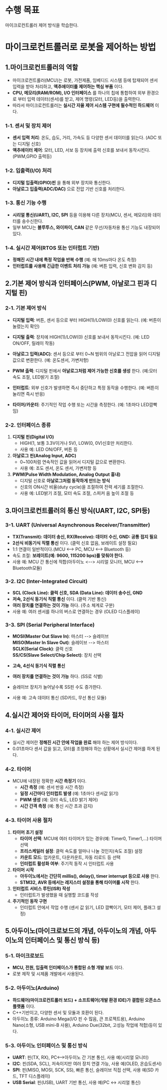 # 수행 목표
마이크로컨트롤러 제어 방식을 학습한다.

# 마이크로컨트롤러로 로봇을 제어하는 방법
## 1.마이크로컨트롤러의 역할
 - 마이크로컨트롤러(MCU)는 로봇, 가전제품, 임베디드 시스템 등에 탑재되어 센서 입력을 받아 처리하고, **엑추에이터를 제어하는 핵심 부품** 이다.  
 - **CPU, 메모리(RAM/ROM), I/O 인터페이스** 를 하나의 칩에 통합하여 외부 환경으로 부터 입력 데이터(센서)를 받고, 제어 명령(모터, LED등)을 출력한다.  
 - 따라서 마이크로컨트롤러는 **실시간 자율 제어 시스템 구현에 필수적인 하드웨어** 이다. 
### 1-1. 센서 및 장치 제어
 - **센서 입력 처리**: 온도, 습도, 거리, 가속도 등 다양한 센서 데이터를 읽는다. (ADC 또는 디지털 신호)
 - **액추에이터 제어**: 모터, LED, 서보 등 장치에 출력 신호를 보내서 동작시킨다. (PWM,GPIO 출력등)
### 1-2. 입출력(I/O) 처리
 - **디지털 입출력(GPIO)핀** 을 통해 외부 장치와 통신한다.
 - **아날로그 입출력(ADC/DAC)** 으로 전압 기반 신호를 처리한다.
### 1-3. 통신 기능 수행
 - **시리얼 통신(UART), I2C, SPI** 등을 이용해 다른 장치(MCU, 센서, 메모리)와 데이터를 송수신한다.
 - 일부 MCU는 **블루투스, 와이파이, CAN** 같은 무선/자동차용 통신 기능도 내장되어 있다.
### 1-4. 실시간 제어(RTOS 또는 인터럽트 기반)
 - **정해진 시간 내에 특정 작업을 반복 수행** (예: 매 10ms마다 온도 측정)
 - **인터럽트를 사용해 긴급한 이벤트 처리 가능** (예: 버튼 입력, 신호 변화 감지 등) 


## 2.기본 제어 방식과 인터페이스(PWM, 아날로그 핀과 디지털 핀)
### 2-1. 기본 제어 방식
 - **디지털 입력**: 버튼, 센서 등으로 부터 HIGH(1)/LOW(0) 신호를 읽는다. (예: 버튼이 눌렸는지 확인)

 - **디지털 출력**: 장치에 HIGH(1)/LOW(0) 신호를 보내서 동작시킨다. (예: LED ON/OFF, 릴레이 작동)

 - **아날로그 입력(ADC)**: 센서 등으로 부터 0~N 범위의 아날로그 전압을 읽어 디지털 값으로 변환한다. (예: 온도센서, 가변저항)

 - **PWM 출력**: 디지털 핀에서 **아날로그처럼 제어 가능한 신호를 생성** 한다. (예:모터 속도 조절, LED밝기 조절)

 - **인터럽트**: 외부 신호가 발생하면 즉시 중단하고 특정 동작을 수행한다. (예: 버튼이 눌리면 즉시 반응)

 - **타이머/카운터**: 주기적인 작업 수행 또는 시간을 측정한다. (예: 1초마다 LED깜빡임)

### 2-2. 인터페이스 종류
1. **디지털 핀(Digital I/O)**
     - HIGH(1, 보통 3.3V이거나 5V), LOW(0, 0V)신호만 처리한다.  
     - 사용 예: LED ON/OFF, 버튼 등  
2. **아날로그 핀(Analog Input, ADC)**
     - 0~100처럼 연속적인 값을 읽어서 디지털 값으로 변환한다. 
     - 사용 예: 조도 센서, 온도 센서, 가변저항 등  
3. **PWM(Pulse Width Modulation, Analog Output 흉내)**
     - 디지털 신호로 **아날로그처럼 동작하게 만드는 방식** 
     - 신호의 ON시간 비율(duty cycle)을 조절하여 전력 세기를 조절한다.
     - 사용 예: LED밝기 조절, 모터 속도 조절, 스피커 음 높이 조절 등


## 3.마이크로컨트롤러의 통신 방식(UART, I2C, SPI등)
### 3-1. UART (Universal Asynchronous Receiver/Transmitter)
 - **TX(Transmit): 데이터 송신, RX(Receive): 데이터 수신, GND: 공통 접지 필요**
 - **2선식 비동기식 직렬 통신** 이다. (클럭 신호 없음, 보레이트 설정 필요)
 - 1:1 연결이 일반적이다.(MCU <--> PC, MCU <--> Bluetooth 등)
 - 속도 조절: **보레이트(예: 9600, 115200 bps)를 맞춰야 한다.**
 - 사용 예: MCU 간 통신에 적합(아두이노 <--> 시리얼 모니터, MCU <--> Bluetooth모듈)
### 3-2. I2C (Inter-Integrated Circuit)
 - **SCL (Clock Line): 클럭 신호, SDA (Data Line): 데이터 송수신, GND**
 - **저속, 2선식 동기식 직렬 통신** 이다. (클럭 기반 통신)
 - **여러 장치를 연결하는 것이 가능** 하다. (주소 체계로 구분)
 - 사용 예: 여러 센서를 하나의 버스로 연결하는 경우 (OLED 디스플레이)
### 3-3. SPI (Serial Peripheral Interface)
 - **MOSI(Master Out Slave In)**: 마스터 --> 슬레이브  
 **MISO(Master In Slave Out)**: 슬레이브 --> 마스터  
 **SCLK(Serial Clock)**: 클럭 신호  
 **SS/CS(Slave Select/Chip Select)**: 장치 선택  

 - **고속, 4선식 동기식 직렬 통신**
 - **여러 장치를 연결하는 것이 가능** 하다. (SS로 식별)
 - 슬레이브 장치가 늘어날수록 SS핀 수도 증가한다.
 - 사용 예: 고속 데이터 통신 (SD카드, 무선 통신 모듈)


## 4.실시간 제어와 타이머, 타이머의 사용 절차
### 4-1. 실시간 제어
 - 실시간 제어란 **정해진 시간 안에 작업을 완료** 해야 하는 제어 방식이다.  
 - 0.01초마다 센서 값을 읽고, 모터를 조정해야 하는 상황에서 실시간 제어를 하게 된다.  
### 4-2. 타이머
 - MCU에 내장된 정확한 **시간 측정기** 이다.  
     - **시간 측정** (예: 센서 반응 시간 측정)
     - **일정 시간마다 인터럽트 발생** (예: 1초마다 센서값 읽기)
     - **PWM 생성** (예: 모터 속도, LED 밝기 제어)
     - **시간 간격 측정** (예: 통신 시간 초과 감지)
### 4-3. 타이머 사용 절차
1. **타이머 초기 설정**
     - **타이머 선택**: MCU에 여러 타이머가 있는 경우(예: Timer0, Timer1,...) 타이머 선택
     - **프리스케일러 설정**: 클럭 속도를 얼마나 나눌 것인지(속도 조절) 설정
     - **카운트 모드**: 업카운트, 다운카운트, 자동 리로드 등 선택
     - **인터럽트 활성화 여부**: 주기적 동작 시 인터럽트 사용
2. **타이머 시작**
     - **아두이노에서는 간단히  millis(), delay(), timer interrupt 등으로 사용** 한다.
     - **STM32, AVR 등에서는 레지스터 설정을 통해 타이머를 시작** 한다.
3. **인터럽트 서비스 루틴(ISR) 작성**
     - 인터럽트가 발생했을 때 실행할 코드를 작성
4. **주기적인 동작 구현**
     - 인터럽트 안에서 작업 수행 (센서 값 읽기, LED 깜빡이기, 모터 제어, 플래그 설정)


## 5.아두이노(마이크로보드의 개념, 아두이노의 개념, 아두이노의 인터페이스 및 통신 방식 등)
### 5-1. 마이크로보드
 - **MCU, 전원, 입출력 인터페이스가 통합된 소형 개발 보드** 이다.  
 - 로봇 제작 및 시제품 개발에서 사용된다.  
### 5-2. 아두이노(Arduino)
 - **하드웨어(마이크로컨트롤러 보드) + 소프트웨어(개발 환경 IDE)가 결합된 오픈소스 플랫폼** 이다. 
 - C++기반이고, 다양한 센서 및 모듈과 호환이 된다. 
 - 아두이노 종류: Arduino Mega(I/O 핀 수 많음, 큰 프로젝트용), Arduino Nano(소형, USB mini-B 사용), Arduino Due(32bit, 고성능 작업에 적합)등이 있다.
### 5-3. 아두이노 인터페이스 및 통신 방식
 - **UART**: 핀(TX, RX), PC<-->아두이노 간 기본 통신, 사용 예(시리얼 모니터)
 - **I2C**: 핀(SDA, SCL), 저속이지만 여러 장치 연결 가능, 사용 예(OLED, 온습도센서)
 - **SPI**: 핀(MISO, MOSI, SCK, SS), 빠른 통신, 슬레이브 직접 선택, 사용 예(SD 카드, TFT 디스플레이)
 - **USB Serial**: 핀(USB), UART 기반 통신, 사용 예(PC ↔ 시리얼 통신)



